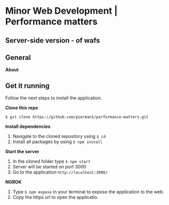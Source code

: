 
# Minor Web Development | Performance matters

## Server-side version - of wafs


## General

**About**


## Get it running

Follow the next steps to install the application.

**Clone this repo**

``$ git clone https://github.com/pierman1/performance-matters.git``

**Install dependencies**

1. Navigate to the cloned repository using ``$ cd``
2. Install all packages by using ```$ npm install```

**Start the server**

1. In the cloned folder type ```$ npm start```
2. Server will be started on port 3000
3. Go to the application ```http://localhost:3000/``` 
 
**NGROK**

1. Type  ```$ npm expose``` in your terminal to expose the application to the web.
2. Copy the https url to open the applicatio.



